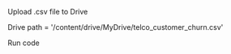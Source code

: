 Upload .csv file to Drive

Drive path = '/content/drive/MyDrive/telco_customer_churn.csv'

Run code
